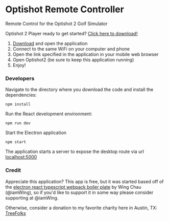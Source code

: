 # Optishot Remote Controller

Remote Control for the Optishot 2 Golf Simulator

Optishot 2 Player ready to get started? [Click here to download!](https://treefolks.org)

1. [Download](https://treefolks.org) and open the application
2. Connect to the same WiFi on your computer and phone
3. Open the link specified in the application in your mobile web browser
4. Open Optishot2 (be sure to keep this application running)
5. Enjoy!

### Developers

Navigate to the directory where you download the code and install the dependencies:

```
npm install
```

Run the React development environment:

```
npm run dev
```

Start the Electron application

```
npm start
```

The application starts a server to expose the desktop route via url [localhost:5000](http://localhost:5000)

### Credit

Appreciate this application? This app is free, but it was started based off of the [electron react typescript webpack boiler plate](https://github.com/Devtography/electron-react-typescript-webpack-boilerplate#readme) by Wing Chau (@iamWing), so if you'd like to support it in some way please consider supporting at @iamWing.

Otherwise, consider a donation to my favorite charity here in Austin, TX: [TreeFolks](https://treefolks.org)
